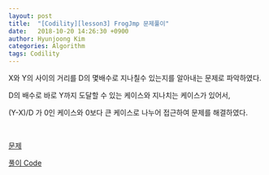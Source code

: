 ```yaml
---
layout: post
title:  "[Codility][lesson3] FrogJmp 문제풀이"
date:   2018-10-20 14:26:30 +0900
author: Hyunjoong Kim
categories: Algorithm
tags: Codility
---
```




X와 Y의 사이의 거리를 D의 몇배수로 지나칠수 있는지를 알아내는 문제로 파악하였다.

D의 배수로 바로 Y까지 도달할 수 있는 케이스와 지나치는 케이스가 있어서,

(Y-X)/D 가 0인 케이스와 0보다 큰 케이스로 나누어 접근하여 문제를 해결하였다. 

<br/>

[문제](https://app.codility.com/programmers/lessons/3-time_complexity/frog_jmp/)

[풀이 Code](https://github.com/bestjoong/codility/blob/master/src/main/java/codility/lesson/lesson3/FrogJmp.java)

